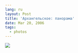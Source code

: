 ```yaml
---
lang: ru
layout: Post
title: 'Архангельское: панорама'
date: Mar 20, 2006
tags:
  - photos
---
```


![](http://wow.sapegin.me/3X3s362i1S0n/Arkhangelskoe-Panorama.jpg)

